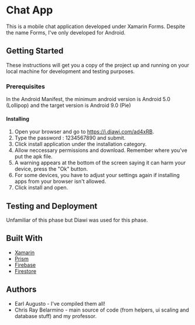 # Chat App

This is a mobile chat application developed under Xamarin Forms. Despite the name Forms, I've only developed for Android.

## Getting Started

These instructions will get you a copy of the project up and running on your local machine for development and testing purposes.


### Prerequisites

In the Android Manifest, the minimum android version is Android 5.0 (Lollipop) and the target version is Android 9.0 (Pie)

#### Installing

1. Open your browser and go to https://i.diawi.com/ad4xRB.
2. Type the password : 1234567890 and submit.
3. Click install application under the installation category.
4. Allow neccessary permissions and download. Remember where you've put the apk file. 
5. A warning appears at the bottom of the screen saying it can harm your device, press the "Ok" button.
6. For some devices, you have to adjust your settings again if installing apps from your browser isn't allowed.
7. Click install and open.

## Testing and Deployment

Unfamiliar of this phase but Diawi was used for this phase.

## Built With

* [Xamarin](https://dotnet.microsoft.com/apps/xamarin)
* [Prism](https://prismlibrary.com/)
* [Firebase](https://firebase.google.com/)
* [Firestore](https://firebase.google.com/docs/firestore)
## Authors

* Earl Augusto - I've compiled them all!
* Chris Ray Belarmino - main source of code (from helpers, ui scaling and database stuff) and my professor. 
